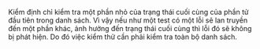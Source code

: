 Kiểm định chỉ kiểm tra một phần nhỏ của trạng thái cuối cùng của phần tử đầu tiên trong danh sách. Vì vậy nếu như một test có một lỗi sẽ lan truyền đến một phần khác, ảnh hưởng đến trạng thái cuối cùng thì lỗi đó sẽ không bị phát hiện. Do đó việc kiểm thử cần phải kiểm tra toàn bộ danh sách.